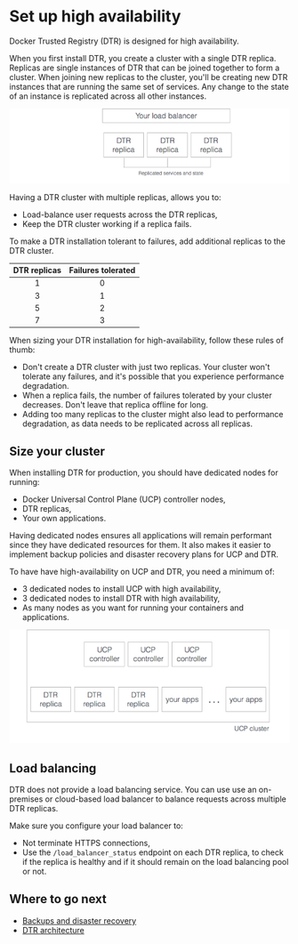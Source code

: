 <!--[metadata]>
+++
aliases = ["/docker-trusted-registry/high-availability/high-availability/"]
title = "Set up high availability"
description = "Learn how to set up Docker Trusted Registry for high availability."
keywords = ["docker, registry, high-availability, backup, recovery"]
[menu.main]
parent="dtr_menu_high_availability"
identifier="dtr_high_availability"
weight=0
+++
<![end-metadata]-->

# Set up high availability

Docker Trusted Registry (DTR) is designed for high availability.

When you first install DTR, you create a cluster with a single DTR replica.
Replicas are single instances of DTR that can be joined together to form a
cluster.
When joining new replicas to the cluster, you'll be creating new DTR instances
that are running the same set of services. Any change to the state of an
instance is replicated across all other instances.

![](../images/high-availability-1.png)

Having a DTR cluster with multiple replicas, allows you to:

* Load-balance user requests across the DTR replicas,
* Keep the DTR cluster working if a replica fails.

To make a DTR installation tolerant to failures, add additional replicas to
the DTR cluster.

| DTR replicas | Failures tolerated |
|:------------:|:------------------:|
|      1       |         0          |
|      3       |         1          |
|      5       |         2          |
|      7       |         3          |


When sizing your DTR installation for high-availability,
follow these rules of thumb:

* Don't create a DTR cluster with just two replicas. Your cluster
won't tolerate any failures, and it's possible that you experience performance
degradation.
* When a replica fails, the number of failures tolerated by your cluster
decreases. Don't leave that replica offline for long.
* Adding too many replicas to the cluster might also lead to performance
degradation, as data needs to be replicated across all replicas.

## Size your cluster

When installing DTR for production, you should have dedicated nodes for running:

* Docker Universal Control Plane (UCP) controller nodes,
* DTR replicas,
* Your own applications.

Having dedicated nodes ensures all applications will remain performant since
they have dedicated resources for them.
It also makes it easier to implement backup policies and disaster recovery
plans for UCP and DTR.

To have have high-availability on UCP and DTR, you need a minimum of:

* 3 dedicated nodes to install UCP with high availability,
* 3 dedicated nodes to install DTR with high availability,
* As many nodes as you want for running your containers and applications.


![](../images/high-availability-2.png)

## Load balancing

DTR does not provide a load balancing service. You can use use an on-premises
or cloud-based load balancer to balance requests across multiple DTR replicas.

Make sure you configure your load balancer to:

* Not terminate HTTPS connections,
* Use the `/load_balancer_status` endpoint on each DTR replica, to check if
the replica is healthy and if it should remain on the load balancing pool or
not.

## Where to go next

* [Backups and disaster recovery](backups-and-disaster-recovery.md)
* [DTR architecture](../architecture.md)

